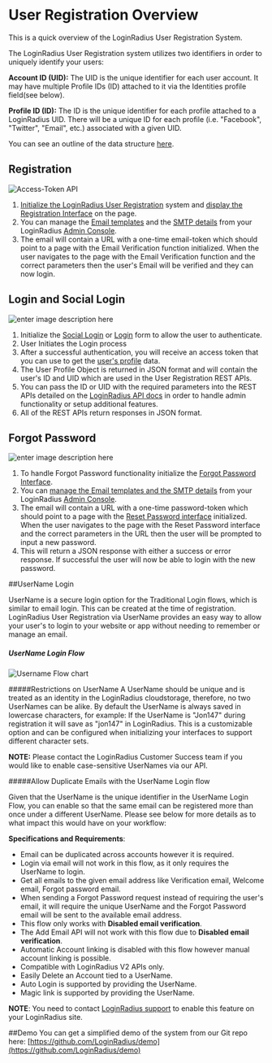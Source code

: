 User Registration Overview
====

This is a quick overview of the LoginRadius User Registration System. 

The LoginRadius User Registration system utilizes two identifiers in order to uniquely identify your users:

**Account ID (UID):** The UID is the unique identifier for each user account. It may have multiple Profile IDs (ID) attached to it via the Identities profile field(see below).

**Profile ID (ID):** The ID is the unique identifier for each profile attached to a LoginRadius UID. There will be a unique ID for each profile (i.e. "Facebook", "Twitter", "Email", etc.) associated with a given UID.

You can see an outline of the data structure [here](/api/v2/data-points-and-response-code/data-points).

## Registration

![Access-Token API](https://apidocs.lrcontent.com/images/Sequence-Charts---Registration_1443258ac0e14495278.42896836.png "Registration")

1. [Initialize the LoginRadius User Registration](/api/v2/user-registration/user-registration-getting-started#initializationofloginradiusobject3) system and [display the Registration Interface](/api/v2/user-registration/user-registration-getting-started#registration5) on the page.
2. You can manage the [Email templates](/api/v2/admin-console/platform-configuration/standard-login/email-templates/) and the [SMTP details](/infrastructure-and-security/smtp-overview) from your LoginRadius [Admin Console](https://adminconsole.loginradius.com/platform-configuration/identity-workflow/communication-configuration).
3. The email will contain a URL with a one-time email-token which should point to a page with the Email Verification function initialized. When the user navigates to the page with the Email Verification function and the correct parameters then the user's Email will be verified and they can now login.

## Login and Social Login

![enter image description here](https://apidocs.lrcontent.com/images/Sequence-Charts---Login-_1366758ac0eb1d80741.72710112.png "Login")

1. Initialize the [Social Login](/api/v2/user-registration/user-registration-getting-started#sociallogin8) or [Login](/api/v2/user-registration/user-registration-getting-started#login7) form to allow the user to authenticate.
2. User Initiates the Login process
3. After a successful authentication, you will receive an access token that you can use to get the [user's profile](/api/v2/social-login/user-profile) data.
4. The User Profile Object is returned in JSON format and will contain the user's ID and UID which are used in the User Registration REST APIs.
5. You can pass the ID or UID with the required parameters into the REST APIs detailed on the [LoginRadius API docs](/api/v2/data-points-and-response-code/data-points) in order to handle admin functionality or setup additional features.
6. All of the REST APIs return responses in JSON format.

## Forgot Password

![enter image description here](https://apidocs.lrcontent.com/images/Sequence-Charts---Forgot-Password_2244958ac0f7790edb9.87329839.png "Forgot-Password")

1. To handle Forgot Password functionality initialize the [Forgot Password Interface](/api/v2/user-registration/user-registration-getting-started#forgotpassword12).
2. You can [manage the Email templates and the SMTP details](/api/v2/admin-console/platform-configuration/standard-login/email-templates/#email-template-management) from your LoginRadius [Admin Console](https://adminconsole.loginradius.com/platform-configuration/identity-workflow/communication-configuration).
3. The email will contain a URL with a one-time password-token which should point to a page with the [Reset Password interface](/api/v2/deployment/js-libraries/getting-started/#resetpassword13) initialized. When the user navigates to the page with the Reset Password interface and the correct parameters in the URL then the user will be prompted to input a new password.
4. This will return a JSON response with either a success or error response. If successful the user will now be able to login with the new password.

##UserName Login

UserName is a secure login option for the Traditional Login flows, which is similar to email login. This can be created at the time of registration. LoginRadius User Registration via UserName provides an easy way to allow your user's to login to your website or app without needing to remember or manage an email.

##### UserName Login Flow

![Username Flow chart](https://apidocs.lrcontent.com/images/Username-flow-3_148616109b07c5f8554-95150622-1_183324833965bc927db83e35.54461446.png "Flow chart")

#####Restrictions on UserName
A UserName should be unique and is treated as an identity in the LoginRadius cloudstorage, therefore, no two UserNames can be alike. By default the UserName is always saved in lowercase characters, for example: If the UserName is "Jon147" during registration it will save as "jon147" in LoginRadius. This is a customizable option and can be configured when initializing your interfaces to support different character sets.
<br>

**NOTE:** Please contact the LoginRadius Customer Success team if you would like to enable case-sensitive UserNames via our API.

#####Allow Duplicate Emails with the UserName Login flow

Given that the UserName is the unique identifier in the UserName Login Flow, you can enable so that the same email can be registered more than once under a different UserName. Please see below for more details as to what impact this would have on your workflow:

**Specifications and Requirements**:

- Email can be duplicated across accounts however it is required.
- Login via email will not work in this flow, as it only requires the UserName to login.
- Get all emails to the given email address like Verification email, Welcome email, Forgot password email.
- When sending a Forgot Password request instead of requiring the user's email, it will require the unique UserName and the Forgot Password email will be sent to the available email address.
- This flow only works with **Disabled email verification**.
- The Add Email API will not work with this flow due to **Disabled email verification**.
- Automatic Account linking is disabled with this flow however manual account linking is possible.
- Compatible with LoginRadius V2 APIs only.
- Easily Delete an Account tied to a UserName.
- Auto Login is supported by providing the UserName.
- Magic link is supported by providing the UserName.

**NOTE**: You need to contact [LoginRadius support](/getting-started/general-questions/support-faq#how-do-i-contact-loginradius-support-) to enable this feature on your LoginRadius site.

##Demo
You can get a simplified demo of the system from our Git repo here: [https://github.com/LoginRadius/demo](https://github.com/LoginRadius/demo)
